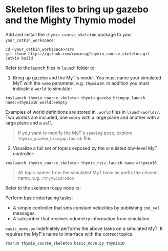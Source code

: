 # Skeleton files to bring up gazebo and the Mighty Thymio model

Add and install the `thymio_course_skeleton` package to your `your_catkin_workspace`: 

```
cd <your_catkin_workspace>/src
git clone https://github.com/romarcg/thymio_course_skeleton.git
catkin build
```

Refer to the launch files in `launch` folder to:

1. Bring up gazebo and the MyT's model. You must name your simulated MyT with the `name` parameter, e.g. `thymio10`. In addition you must indicate a `world` to simulate:

```
roslaunch thymio_course_skeleton thymio_gazebo_bringup.launch name:=thymio10 world:=empty
```

Examples of world definitions are stored in `.world` files in `launch/worlds/`. Two worlds are included, one `empty` with a large plane and another with a large plane and a `wall`. 

> If you want to modify the MyT's `spawing` pose, explore `thymio_gazebo_bringup.launch` file.


2. Visualize a full set of topics exposed by the simulated low-level MyT controller:

```
roslaunch thymio_course_skeleton thymio_rviz.launch name:=thymio10
```

> All topic names from the simulated MyT have as prefix 
> the chosen name, e.g. `/thymio10/odom`


Refer to the skeleton rospy node to:

Perform basic interfacing tasks:
* A simple controller that sets constant velocities by publishing `cmd_vel` messages.
* A subscriber that receives odometry information from simulation.

`basic_move.py` indefinitely performs the above tasks on a simulated MyT. It requires the MyT's name to interface with the correct topics.

```
rosrun thymio_course_skeleton basic_move.py thymio10
```
